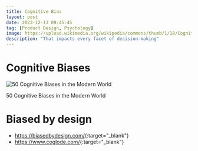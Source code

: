 ```yaml
---
title: Cognitive Bias
layout: post
date: 2023-12-13 09:45:45
tag: [Product Design, Psychology]
image: https://upload.wikimedia.org/wikipedia/commons/thumb/1/18/Cognitive_Bias_Codex_-_180%2B_biases%2C_designed_by_John_Manoogian_III_%28jm3%29.jpg/1200px-Cognitive_Bias_Codex_-_180%2B_biases%2C_designed_by_John_Manoogian_III_%28jm3%29.jpg
description: "That impacts every facet of decision-making"
---
```


# Cognitive Biases
![50 Cognitive Biases in the Modern World](https://www.visualcapitalist.com/wp-content/uploads/2020/02/50-cognitive-biases-2.png)
<figcaption>50 Cognitive Biases in the Modern World</figcaption>

# Biased by design
- <https://biasedbydesign.com/>{:target="_blank"}
- <https://www.coglode.com/>{:target="_blank"}